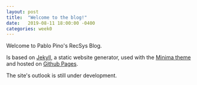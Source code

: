 ```yaml
---
layout: post
title:  "Welcome to the blog!"
date:   2019-08-11 18:00:00 -0400
categories: week0
---
```

Welcome to Pablo Pino's RecSys Blog.

Is based on [Jekyll][jekyll-site], a static website generator, used with the
[Minima theme][minima-site] and hosted on [Github Pages][github-pages-site].

The site's outlook is still under development.


[jekyll-site]:       https://jekyllrb.com
[github-pages-site]: https://pages.github.com
[minima-site]:       https://github.com/jekyll/minima
